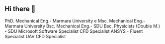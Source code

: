 ## Hi there 👋
PhD. Mechanical Eng.- Marmara University	                        e
Msc. Mechanical Eng.- Marmara University
Bsc. Mechanical Eng.- SDU
Bsc. Physicists (Double M.) - SDU
Microsoft Software Specialist
CFD Specialist
ANSYS - Fluent Specialist
UAV CFD Specialist

<!--
**Brkyctn/Brkyctn** is a ✨ _special_ ✨ repository because its `README.md` (this file) appears on your GitHub profile.

Here are some ideas to get you started:

- 🔭 I’m currently working on ...
- 🌱 I’m currently learning ...
- 👯 I’m looking to collaborate on ...
- 🤔 I’m looking for help with ...
- 💬 Ask me about ...
- 📫 How to reach me: ...
- 😄 Pronouns: ...
- ⚡ Fun fact: ...
-->
